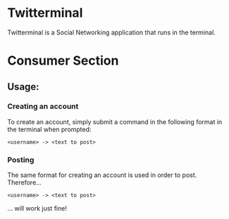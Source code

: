 # Twitterminal

Twitterminal is a Social Networking application that runs in the terminal. 

# Consumer Section

## Usage:

### Creating an account

To create an account, simply submit a command in the following format in the terminal when prompted:
```
<username> -> <text to post>
```

### Posting

The same format for creating an account is used in order to post. Therefore...
```
<username> -> <text to post>
```

... will work just fine!
